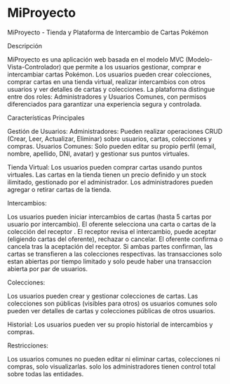 # MiProyecto
MiProyecto - Tienda y Plataforma de Intercambio de Cartas Pokémon

Descripción

MiProyecto es una aplicación web basada en el modelo MVC (Modelo-Vista-Controlador) que permite a los usuarios gestionar, comprar e intercambiar cartas Pokémon. Los usuarios pueden crear colecciones, comprar cartas en una tienda virtual, realizar intercambios con otros usuarios y ver detalles de cartas y colecciones. La plataforma distingue entre dos roles: Administradores y Usuarios Comunes, con permisos diferenciados para garantizar una experiencia segura y controlada.

Características Principales

Gestión de Usuarios:
Administradores: Pueden realizar operaciones CRUD (Crear, Leer, Actualizar, Eliminar) sobre usuarios, cartas, colecciones y compras.
Usuarios Comunes: Solo pueden editar su propio perfil (email, nombre, apellido, DNI, avatar) y gestionar sus puntos virtuales.



Tienda Virtual:
Los usuarios pueden comprar cartas usando puntos virtuales.
Las cartas en la tienda tienen un precio definido y un stock ilimitado, gestionado por el administrador.
Los administradores pueden agregar o retirar cartas de la tienda.



Intercambios:

Los usuarios pueden iniciar intercambios de cartas (hasta 5 cartas por usuario por intercambio).
El oferente selecciona una carta o cartas de la colección del receptor .
El receptor revisa el intercambio, puede aceptar (eligiendo cartas del oferente), rechazar o cancelar.
El oferente confirma o cancela tras la aceptación del receptor.
Si ambas partes confirman, las cartas se transfieren a las colecciones respectivas.
las transacciones solo estan abiertas por tiempo limitado y solo peude haber una transaccion abierta por par de usuarios.



Colecciones:

Los usuarios pueden crear y gestionar colecciones de cartas.
Las colecciones son públicas (visibles para otros)
os usuarios comunes solo pueden ver detalles de cartas y colecciones públicas de otros usuarios.



Historial:
Los usuarios pueden ver su propio historial de intercambios y compras.



Restricciones:


Los usuarios comunes no pueden editar ni eliminar cartas, colecciones ni compras, solo visualizarlas.
solo los administradores tienen control total sobre todas las entidades.

